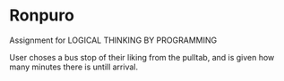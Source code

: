 Ronpuro
=======
Assignment for LOGICAL THINKING BY PROGRAMMING

User choses a bus stop of their liking from the pulltab,
and is given how many minutes there is untill arrival.